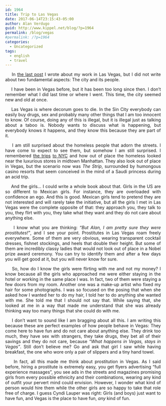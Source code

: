 ```yaml
---
id: 1964
title: Trip to Las Vegas
date: 2017-06-14T23:15:43-05:00
author: Alan Verdugo
guid: http://www.kippel.net/blog/?p=1964
permalink: /blog/vegas
#permalink: /?p=1964
categories:
  - Uncategorized
tags:
  - english
  - travel
---
```

<p style="text-align: justify;">
      In <a href="http://www.kippel.net/blog/?p=1929" target="_blank" rel="noopener">the last post</a> I wrote about my work in Las Vegas, but I did not write about two fundamental aspects: The city and its people.
</p>

<p style="text-align: justify;">
      I have been in Vegas before, but it has been too long since then. I don&#8217;t remember what I did last time or where I went. This time, the city seemed new and old at once.
</p>

<p style="text-align: justify;">
      Las Vegas is where decorum goes to die. In the Sin City everybody can easily buy drugs, sex and probably many other things that I am too innocent to know. Of course, doing any of this is illegal, but it is illegal just as talking about a taboo is. Nobody wants to discuss what is happening, but everybody knows it happens, and they know this because they are part of it.
</p>

<p style="text-align: justify;">
      I am still surprised about the homeless people that adorn the streets. I have come to expect to see them, but somehow I am still surprised. I remembered <a href="http://www.kippel.net/blog/?p=866" target="_blank" rel="noopener">the trips</a> <a href="http://www.kippel.net/blog/?p=1803" target="_blank" rel="noopener">to NYC</a> and how out of place the homeless looked near the luxurious stores in midtown Manhattan. They also look out of place in Vegas, but the scenario now was <em>The Strip</em>, surrounded by humongous casino resorts that seem conceived in the mind of a Saudi princess during an acid trip.
</p>

<p style="text-align: justify;">
      And the girls&#8230; I could write a whole book about that. Girls in the US are so different to Mexican girls. For instance, they are overloaded with confidence an ego. And this is good. Mexican girls tend to pretend they are not interested and will rarely take the initiative, but all the girls I met in Las Vegas were the complete opposite of that: they approach you, they talk to you, they flirt with you, they take what they want and they do not care about anything else.
</p>

<p style="text-align: justify;">
      I know what you are thinking: <em>&#8220;But Alan, I am pretty sure they were prostitutes!&#8221;</em>, and I see your point. Prostitutes in Las Vegas roam freely everywhere. Some of them are very obvious, wearing transparent cocktail dresses, fishnet stockings, and heels that double their height. But some of them are incredibly classy ladies that would not look out of place in a Nobel prize award ceremony. You can try to identify them and after a few days you will get good at it, but you will never know for sure.
</p>

<p style="text-align: justify;">
      So, how do I know the girls were flirting with me and not my money? I know because all the girls who approached me were either staying in the hotel or working in the same place I was. In fact, two of them were staying a few doors from my room. Another one was a make-up artist who fixed my hair for some photographs. I was so focused on the posing that when she asked how I wanted her to do my hair, I told her to do anything she wanted with me. She told me that I should not say that. While saying that, she looked at me in a way that made me understand that she was already thinking way too many things that she could do with me.
</p>

<p style="text-align: justify;">
      I don&#8217;t want to sound like I am bragging about all this. I am writing this because these are perfect examples of how people behave in Vegas: They come here to have fun and do not care about anything else. They drink too much, they have sex with strangers, they take drugs, they bet all of their savings and they do not care, because <em>&#8220;What happens in Vegas, stays in Vegas&#8221;</em>. Still don&#8217;t believe me? Go and ask that girl I saw while having breakfast, the one who wore only a pair of slippers and a tiny hand towel.
</p>

<p style="text-align: justify;">
      In fact, all this made me think about prostitution in Vegas. As I said before, hiring a prostitute is extremely easy, you get flyers advertising &#8220;full experience massages&#8221;, you see ads in the streets and magazines promising girls from every possible ethnicity and their combinations, wearing any kind of outfit your pervert mind could envision. However, I wonder what kind of person would hire them while the other girls are so happy to take that role free of charge. I guess Cyndi Lauper was right: Girls (and boys) just want to have fun, and Vegas is the place to have fun, <em>any</em> kind of fun.
</p>